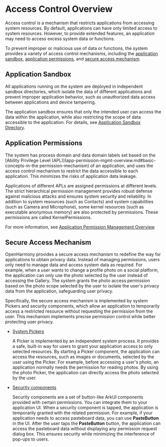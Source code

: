 # Access Control Overview

<!--Kit: Ability Kit-->
<!--Subsystem: Security-->
<!--Owner: @xia-bubai-->
<!--SE: @linshuqing; @hehehe-li-->
<!--TSE: @leiyuqian-->

Access control is a mechanism that restricts applications from accessing system resources. By default, applications can have only limited access to system resources. However, to provide extended features, an application may need to access excess system data or functions.

To prevent improper or malicious use of data or functions, the system provides a variety of access control mechanisms, including the [application sandbox](#application-sandbox), [application permissions](#application-permissions), and [secure access mechanism](#secure-access-mechanism).

## Application Sandbox

All applications running on the system are deployed in independent sandbox directories, which isolate the data of different applications and prevent improper application behavior, such as unauthorized data access between applications and device tampering.

The application sandbox ensures that only the intended user can access the data within the application, while also restricting the scope of data accessible to the application. For details, see [Application Sandbox Directory](../../file-management/app-sandbox-directory.md).

## Application Permissions

The system has process domain and data domain labels set based on the [Ability Privilege Level (APL)](app-permission-mgmt-overview.md#basic-concepts-in-the permission-mechanism) of an application, and uses the access control mechanism to restrict the data accessible to each application. This minimizes the risks of application data leakage.

Applications of different APLs are assigned permissions at different levels. The strict hierarchical permission management provides robust defense against malicious attacks and ensures system security and reliability. In addition to system resources (such as Contacts) and system capabilities (such as Camera and Microphone), some kernel resources (such as executable anonymous memory) are also protected by permissions. These permissions are called KernelPermissions.

For more information, see [Application Permission Management Overview](app-permission-mgmt-overview.md).

## Secure Access Mechanism

OpenHarmony provides a secure access mechanism to redefine the way for applications to obtain privacy data. Instead of managing permissions, users only need to manage data and access system data as required. For example, when a user wants to change a profile photo on a social platform, the application can only use the photo selected by the user instead of accessing the Gallery. The system grants the photo access permission based on the photo scope selected by the user to isolate the user's privacy data from the application, safeguarding user privacy.

Specifically, the secure access mechanism is implemented by system Pickers and security components, which allow an application to temporarily access a restricted resource without requesting the permission from the user. This mechanism implements precise permission control while better protecting user privacy.

- [System Pickers](../../application-models/system-app-startup.md)

  A Picker is implemented by an independent system process. It provides a safe, built-in way for users to grant your application access to only selected resources. By starting a Picker component, the application can access the resources, such as images or documents, selected by the user using the Picker. For example, before accessing a user's photo, an application normally needs the permission for reading photos. By using the photo Picker, the application can directly access the photo selected by the user.

- [Security components](security-component-overview.md)

  Security components are a set of button-like ArkUI components provided with certain permissions. You can integrate them to your application UI. When a security component is tapped, the application is temporarily granted with the related permission. For example, if your application needs to access pasteboard data, you can use **PasteButton** in the UI. After the user taps the **PasteButton** button, the application can access the pasteboard data without displaying any permission request dialog box. This ensures security while minimizing the interference of pop-ups to users.
